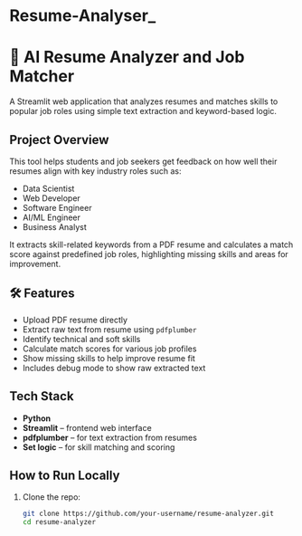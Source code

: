 # Resume-Analyser_
# 📄 AI Resume Analyzer and Job Matcher

A Streamlit web application that analyzes resumes and matches skills to popular job roles using simple text extraction and keyword-based logic.

##  Project Overview

This tool helps students and job seekers get feedback on how well their resumes align with key industry roles such as:

- Data Scientist
- Web Developer
- Software Engineer
- AI/ML Engineer
- Business Analyst

It extracts skill-related keywords from a PDF resume and calculates a match score against predefined job roles, highlighting missing skills and areas for improvement.

## 🛠 Features

-  Upload PDF resume directly
-  Extract raw text from resume using `pdfplumber`
-  Identify technical and soft skills
-  Calculate match scores for various job profiles
-  Show missing skills to help improve resume fit
-  Includes debug mode to show raw extracted text

##  Tech Stack

- **Python**
- **Streamlit** – frontend web interface
- **pdfplumber** – for text extraction from resumes
- **Set logic** – for skill matching and scoring

##  How to Run Locally

1. Clone the repo:
   ```bash
   git clone https://github.com/your-username/resume-analyzer.git
   cd resume-analyzer

